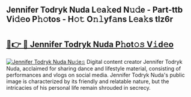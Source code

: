 ## Jennifer Todryk Nuda L𝚎a𝚔ed N𝚞𝚍e - Part-ttb Vi𝚍𝚎o P𝚑𝚘tos - H𝚘𝚝 O𝚗𝚕yf𝚊ns L𝚎a𝚔s tlz6r

# <h2><a href="http://kf3w69.oniu.top/?m=Jennifer+Todryk+Nuda">🔗👉 🔴 Jennifer Todryk Nuda P𝚑ot𝚘𝚜 V𝚒d𝚎o</a></h2>

[![Jennifer Todryk Nuda Nu𝚍e𝚜](https://i.imgur.com/0qMVB7G.gif)](http://kf3w69.oniu.top/?m=Jennifer+Todryk+Nuda)
Digital content creator Jennifer Todryk Nuda, acclaimed for sharing dance and lifestyle material, consisting of performances and vlogs on social media. Jennifer Todryk Nuda's public image is characterized by its friendly and relatable nature, but the intricacies of his personal life remain shrouded in secrecy.  
